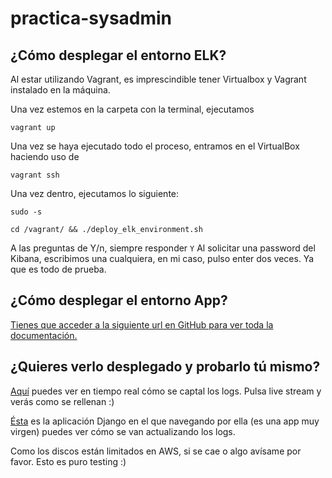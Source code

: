 # practica-sysadmin

## ¿Cómo desplegar el entorno ELK?

Al estar utilizando Vagrant, es imprescindible tener Virtualbox y Vagrant instalado en  la máquina.

Una vez estemos en la carpeta con la terminal, ejecutamos

``vagrant up``

Una vez se haya ejecutado todo el proceso, entramos en el VirtualBox haciendo uso de

``vagrant ssh``

Una vez dentro, ejecutamos lo siguiente:

``sudo -s``

``cd /vagrant/ && ./deploy_elk_environment.sh``

A las preguntas de Y/n, siempre responder `Y`
Al solicitar una password del Kibana, escribimos una cualquiera, en mi caso, pulso enter dos veces. Ya que es todo de prueba.

## ¿Cómo desplegar el entorno App? 


[Tienes que acceder a la siguiente url en GitHub para ver toda la documentación.](https://github.com/JesusGR4/instapybot/tree/develop)


## ¿Quieres verlo desplegado y probarlo tú mismo?

[Aquí](http://54.187.194.44/app/infra#/logs?_g=()) puedes ver en tiempo real cómo se captal los logs. Pulsa live stream y verás como se rellenan :)

[Ésta](http://34.208.196.105:8000/) es la aplicación Django en el que navegando por ella (es una app muy virgen) puedes ver cómo se van actualizando los logs.

Como los discos están limitados en AWS, si se cae o algo avísame por favor. Esto es puro testing :)